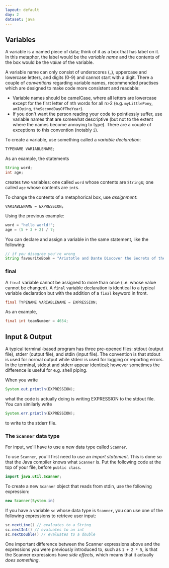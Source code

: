 ```yaml
---
layout: default 
day: 2
dataset: java
---
```


## Variables
A variable is a named piece of data; think of it as a box that has label on it.
In this metaphor, the label would be the *variable name* and the contents of the box would be
the *value* of the variable.

A variable name can only consist of underscores (_), uppercase and lowercase letters, and digits (0-9) and cannot start with a digit.
There a couple of *conventions* regarding variable names, recommended practises which are designed to make code more consistent and readable:
 - Variable names should be camelCase, where all letters are lowercase except for the first
letter of nth words for all n>2 (e.g. `myLittlePony`, `amIDying`, `theSecondDayOfTheYear`).
 - If you don't want the person reading your code to pointlessly suffer, use variable names that are somewhat
descriptive (but not to the extent where the names become annoying to type). There are a couple of exceptions
to this convention (notably `i`).

To create a variable, use something called a *variable declaration*:

```java
TYPENAME VARIABLENAME;
```

As an example, the statements
```java
String word;
int age;
```
creates two variables: one called `word` whose contents are `String`s; one called `age` whose contents are `int`s.

To change the contents of a metaphorical box, use *assignment*:

```
VARIABLENAME = EXPRESSION;
```

Using the previous example:
```java
word = "hello world!";
age = (5 + 3 + 2) / 7;
```

You can declare and assign a variable in the same statement, like the following:
```java
// if you disagree you're wrong
String favouriteBook = "Aristotle and Dante Discover the Secrets of the Universe";
```

### final
A `final` variable cannot be assigned to more than once (i.e. whose value cannot be changed).
A `final` variable declaration is identical to a typical variable declaration
but with the addition of a `final` keyword in front.
```java
final TYPENAME VARIABLENAME = EXPRESSION;
```

As an example,
```java
final int teamNumber = 4654;
```

## Input & Output
A typical terminal-based program has three pre-opened files:
stdout (output file), stderr (output file), and stdin (input file).
The convention is that stdout is used for normal output while stderr is used for logging
or reporting errors. In the terminal, stdout and stderr appear identical; however
sometimes the difference is useful for e.g. shell piping.

When you write
```java
System.out.println(EXPRESSION);
```
what the code is actually doing is writing EXPRESSION to the stdout file.
You can similarly write
```java
System.err.println(EXPRESSION);
```
to write to the stderr file.

### The `Scanner` data type
For input, we'll have to use a new data type called `Scanner`.

To use `Scanner`, you'll first need to use an *import statement*. This is done so that
the Java compiler knows what `Scanner` is. Put the following code at the top of your file, before
`public class`.

```java
import java.util.Scanner;
```

To create a new `Scanner` object that reads from stdin, use the following expression:

```java
new Scanner(System.in)
```

If you have a variable `sc` whose data type is `Scanner`, you can use
one of the following expressions to retrieve user input:
```java
sc.nextLine() // evaluates to a String
sc.nextInt() // evaluates to an int
sc.nextDouble() // evaluates to a double
```

One important difference between the Scanner expressions above and the expressions
you were previously introduced to, such as `1 + 2 * 5`, is that the Scanner expressions
have *side effects*, which means that it actually *does something*.
